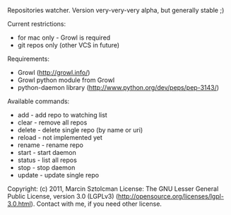 Repositories watcher. Version very-very-very alpha, but generally stable ;)

Current restrictions:
- for mac only - Growl is required
- git repos only (other VCS in future)

Requirements:
- Growl (http://growl.info/)
- Growl python module from Growl
- python-daemon library (http://www.python.org/dev/peps/pep-3143/)

Available commands:
- add - add repo to watching list
- clear - remove all repos
- delete - delete single repo (by name or uri)
- reload - not implemented yet
- rename - rename repo
- start - start daemon
- status - list all repos
- stop - stop daemon
- update - update single repo

Copyright: (c) 2011, Marcin Sztolcman
License: The GNU Lesser General Public License, version 3.0 (LGPLv3) (http://opensource.org/licenses/lgpl-3.0.html). Contact with me, if you need other license.

